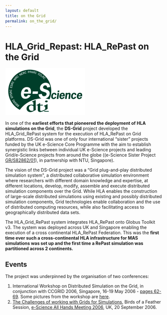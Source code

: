 ```yaml
---
layout: default
title: on the Grid
permalink: on_the_grid/
---
```



# HLA_Grid_Repast: HLA_RePast on the Grid

![](/assets/images/hla-repast/esci_logo.png)

In one of the **earliest efforts that pioneered the deployment of HLA simulations on the Grid**,  the **DS-Grid** project developed the HLA_Grid_RePast  system for the execution of HLA_RePast  on Grid platforms. DS-Grid was one of only four international “sister” projects funded by the UK e-Science Core Programme with the aim to establish synergistic links between individual UK e-Science projects and leading Grid/e-Science projects from around the globe ((e-Science Sister Project [GR/S82862/01](https://gow.epsrc.ukri.org/NGBOViewGrant.aspx?GrantRef=GR/S82862/01)), in partnership with NTU, Singapore). 

The vision of the DS-Grid project was a “Grid plug-and-play distributed simulation system", 
a distributed collaborative simulation environment where researchers with different domain knowledge and expertise, 
at different locations, develop, modify, assemble and execute distributed simulation components over the Grid. 
While HLA enables the construction of large-scale distributed simulations using existing and possibly distributed simulation components, 
Grid technologies enable collaboration and the use of distributed computing resources, 
while also facilitating access to geographically distributed data sets. 

The HLA_Grid_RePast system integrates HLA_RePast onto Globus Toolkit v3. The system was deployed across UK and Singapore enabling the execution of a cross continental HLA_RePast Federation.
This was the **first  time ever such a cross-continental HLA infrastructure for MAS simulations was set up 
and the first time a RePast simulation was partitioned across 2 continents.**

## Events

The project was underpinned by the organisation of two conferences:

1.	 International Workshop on Distributed Simulation on the Grid, in conjunction with CCGRID 2006, Singapore, 16-19 May 2006 -  [pages  62-69](https://www.computer.org/csdl/proceedings/ccgrid/2006/12OmNyPQ4vJ). Some pictures from the workshop are [here](https://hla-repast.github.io/assets/images/hla-repast/DSGrid2006-pictures.zip). 
2.	[The Challenges of working with Grids for Simulations](https://www.allhands.org.uk/2006/programme/BoFs/simulations.html), Birds of a Feather Session, [e-Science All Hands Meeting 2006](https://hla-repast.github.io/assets/files/proceedings-AHM2006a.pdf), UK,  20 September 2006.



